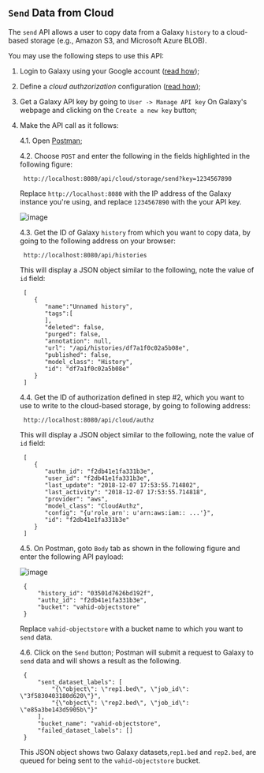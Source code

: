 ## `Send` Data from Cloud 

The `send` API allows a user to copy data from a Galaxy `history` to a cloud-based storage (e.g., Amazon S3, and 
Microsoft Azure BLOB).

You may use the following steps to use this API:

1. Login to Galaxy using your Google account ([read how](/src/authnz/config/oidc/index.md));
2. Define a _cloud authzorization_ configuration ([read how](/src/authnz/cloud/index.md));
3. Get a Galaxy API key by going to `User -> Manage API key` On Galaxy's webpage and clicking on the 
`Create a new key` button;
4. Make the API call as it follows:

    4.1. Open [Postman](https://www.getpostman.com);
    
    4.2. Choose `POST` and enter the following in the fields highlighted in the following figure:
    
        http://localhost:8080/api/cloud/storage/send?key=1234567890
        
    Replace `http://localhost:8080` with the IP address of the Galaxy instance you're using, and
    replace `1234567890` with the your API key.
        
    ![image](/src/cloud/storage/send_01.png)
    
    4.3. Get the ID of Galaxy `history` from which you want to copy data, by going to the following
    address on your browser:
    
        http://localhost:8080/api/histories
        
    This will display a JSON object similar to the following, note the value of `id` field:
    
        [
           {
              "name":"Unnamed history",
              "tags":[
              ],
              "deleted": false,
              "purged": false,
              "annotation": null,
              "url": "/api/histories/df7a1f0c02a5b08e",
              "published": false,
              "model_class": "History",
              "id": "df7a1f0c02a5b08e"
           }
        ]
        
    4.4. Get the ID of authorization defined in step #2, which you want to use to write to the 
    cloud-based storage, by going to following address: 
    
        http://localhost:8080/api/cloud/authz
        
    This will display a JSON object similar to the following, note the value of `id` field:
    
        [
           {
              "authn_id": "f2db41e1fa331b3e",
              "user_id": "f2db41e1fa331b3e",
              "last_update": "2018-12-07 17:53:55.714802",
              "last_activity": "2018-12-07 17:53:55.714818",
              "provider": "aws",
              "model_class": "CloudAuthz",
              "config": "{u'role_arn': u'arn:aws:iam:: ...'}",
              "id": "f2db41e1fa331b3e"
           }
        ]
        
    4.5. On Postman, goto `Body` tab as shown in the following figure and enter the 
    following API payload:
    
    ![image](/src/cloud/storage/send_02.png)
    
        {
            "history_id": "03501d7626bd192f",
            "authz_id": "f2db41e1fa331b3e",
            "bucket": "vahid-objectstore"
        }
    
    Replace `vahid-objectstore` with a bucket name to which you want to `send` data.
    
    4.6. Click on the `Send` button; Postman will submit a request to Galaxy to `send` data
    and will shows a result as the following. 
    
        {
            "sent_dataset_labels": [
                "{\"object\": \"rep1.bed\", \"job_id\": \"3f5830403180d620\"}",
                "{\"object\": \"rep2.bed\", \"job_id\": \"e85a3be143d5905b\"}"
            ],
            "bucket_name": "vahid-objectstore",
            "failed_dataset_labels": []
        } 
    
    This JSON object shows two Galaxy datasets,`rep1.bed` and `rep2.bed`, are queued for
    being sent to the `vahid-objectstore` bucket. 
